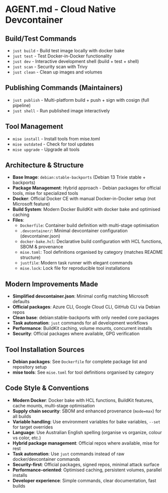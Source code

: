 # AGENT.md - Cloud Native Devcontainer

## Build/Test Commands
- `just build` - Build test image locally with docker bake
- `just test` - Test Docker-in-Docker functionality
- `just dev` - Interactive development shell (build + test + shell)
- `just scan` - Security scan with Trivy
- `just clean` - Clean up images and volumes

## Publishing Commands (Maintainers)
- `just publish` - Multi-platform build + push + sign with cosign (full pipeline) 
- `just shell` - Run published image interactively

## Tool Management
- `mise install` - Install tools from mise.toml
- `mise outdated` - Check for tool updates
- `mise upgrade` - Upgrade all tools

## Architecture & Structure
- **Base Image**: `debian:stable-backports` (Debian 13 Trixie stable + backports)
- **Package Management**: Hybrid approach - Debian packages for official tools, mise for specialized tools
- **Docker**: Official Docker CE with manual Docker-in-Docker setup (not Microsoft feature)
- **Build System**: Modern Docker BuildKit with docker bake and optimised caching
- **Files**:
  - `Dockerfile`: Container build definition with multi-stage optimisation
  - `.devcontainer/`: Minimal devcontainer configuration (devcontainer.json)
  - `docker-bake.hcl`: Declarative build configuration with HCL functions, SBOM & provenance
  - `mise.toml`: Tool definitions organised by category (matches README structure)
  - `justfile`: Modern task runner with elegant commands
  - `mise.lock`: Lock file for reproducible tool installations

## Modern Improvements Made
- **Simplified devcontainer.json**: Minimal config matching Microsoft defaults
- **Official packages**: Azure CLI, Google Cloud CLI, GitHub CLI via Debian repos
- **Clean base**: debian:stable-backports with only needed core packages
- **Task automation**: `just` commands for all development workflows
- **Performance**: BuildKit caching, volume mounts, concurrent installs
- **Security**: Official packages where available, GPG verification

## Tool Installation Sources
- **Debian packages**: See `Dockerfile` for complete package list and repository setup
- **mise tools**: See `mise.toml` for tool definitions organised by category

## Code Style & Conventions
- **Modern Docker**: Docker bake with HCL functions, BuildKit features, cache mounts, multi-stage optimisation
- **Supply chain security**: SBOM and enhanced provenance (`mode=max`) for all builds
- **Variable handling**: Use environment variables for bake variables, `--set` for target overrides
- **Language**: Use Australian English spelling (organise vs organize, colour vs color, etc.)
- **Hybrid package management**: Official repos where available, mise for rest
- **Task automation**: Use `just` commands instead of raw docker/devcontainer commands
- **Security-first**: Official packages, signed repos, minimal attack surface
- **Performance-oriented**: Optimised caching, persistent volumes, parallel installs
- **Developer experience**: Simple commands, clear documentation, fast builds
